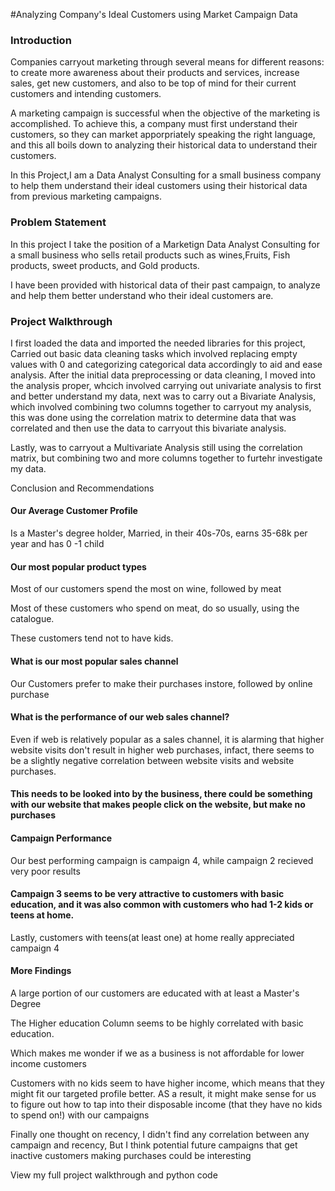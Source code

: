 #Analyzing Company's Ideal Customers using Market Campaign Data

### Introduction 

Companies carryout marketing through several means for different reasons: to create more awareness  about their products and services, increase sales, get new customers, and also to be top of mind for their current customers and intending customers.

A marketing campaign is successful when the objective of the marketing is accomplished. To achieve this, a company must first understand their customers, so they can market apporpriately speaking the right language, and this all boils down to analyzing their historical data to understand their customers.

In this Project,I am a Data Analyst Consulting for a small business company to help them understand their ideal customers using their historical data from previous marketing campaigns.

### Problem Statement

In this project I take the position of a Marketign Data Analyst Consulting for a small business who sells retail products such as wines,Fruits, Fish products, sweet products, and Gold products. 

I have been provided with historical data of their past campaign, to analyze and help them better understand who their ideal customers are.

### Project Walkthrough
I first loaded the data and imported the needed libraries for this project, Carried out basic data cleaning tasks which involved replacing empty values with 0 and categorizing categorical data accordingly to aid and ease analysis.
After the initial data preprocessing or data cleaning, I moved into the analysis proper, whcich involved carrying out univariate analysis to first and better understand my data, next was to carry out a Bivariate Analysis, which involved combining two columns together to carryout my analysis, this was done using the correlation matrix to determine data that was correlated and then use the data to carryout this bivariate analysis.

Lastly, was to carryout a Multivariate Analysis still using the correlation matrix, but combining two and more columns together to furtehr investigate my data.

Conclusion and Recommendations

#### Our Average Customer Profile
Is a Master's degree holder, Married, in their 40s-70s, earns 35-68k per year and has 0 -1 child

#### Our most popular product types
Most of our customers spend the most on wine, followed by meat

Most of these customers who spend on meat, do so usually, using the catalogue.

These customers tend not to have kids.

#### What is our most popular sales channel
Our Customers prefer to make their purchases instore, followed by online purchase

#### What is the performance of our web sales channel?
Even if web is relatively popular as a sales channel, it is alarming that higher website visits don't result in higher web purchases, infact, there seems to be a slightly negative correlation between website visits and website purchases.

#### This needs to be looked into by the business, there could be something with our website that makes people click on the website, but make no purchases

#### Campaign Performance
Our best performing campaign is campaign 4, while campaign 2 recieved very poor results

#### Campaign 3 seems to be very attractive to customers with basic education, and it was also common with customers who had 1-2 kids or teens at home.

Lastly, customers with teens(at least one) at home really appreciated campaign 4

#### More Findings
A large portion of our customers are educated with at least a Master's Degree

The Higher education Column seems to be highly correlated with basic education.

Which makes me wonder if we as a business is not affordable for lower income customers

Customers with no kids seem to have higher income, which means that they might fit our targeted profile better. AS a result, it might make sense for us to figure out how to tap into their disposable income (that they have no kids to spend on!) with our campaigns

Finally one thought on recency, I didn't find any correlation between any campaign and recency, But I think potential future campaigns that get inactive customers making purchases could be interesting

View my full project walkthrough and python code
